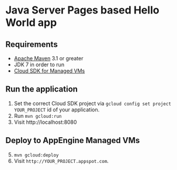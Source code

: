 # Java Server Pages based Hello World app

## Requirements
* [Apache Maven](http://maven.apache.org) 3.1 or greater
* JDK 7 in order to run
* [Cloud SDK for Managed VMs](https://cloud.google.com/appengine/docs/managed-vms/)


## Run the application

1. Set the correct Cloud SDK project via `gcloud config set project YOUR_PROJECT`
id of your application.
2. Run `mvn gcloud:run`
4. Visit http://localhost:8080

## Deploy to AppEngine Managed VMs

5. `mvn gcloud:deploy`
6. Visit `http://YOUR_PROJECT.appspot.com`.
